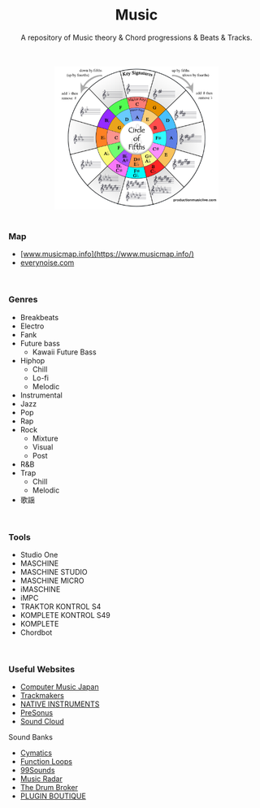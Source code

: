 <h1 align="center">Music</h1>
<p align="center">A repository of Music theory & Chord progressions & Beats & Tracks.</p>

<br>
<br>

<div align="center">
  <img src="img/circle_of_fifths.png" width="64%" />
</div>

<br>

### Map

- [www.musicmap.info](https://www.musicmap.info/)
- [everynoise.com](http://everynoise.com/)

<br>

### Genres

- Breakbeats
- Electro
- Fank
- Future bass
  - Kawaii Future Bass
- Hiphop
  - Chill
  - Lo-fi
  - Melodic
- Instrumental
- Jazz
- Pop
- Rap
- Rock
  - Mixture
  - Visual
  - Post
- R&B
- Trap
  - Chill
  - Melodic
- 歌謡

<br>

### Tools

- Studio One
- MASCHINE
- MASCHINE STUDIO
- MASCHINE MICRO
- iMASCHINE
- iMPC
- TRAKTOR KONTROL S4
- KOMPLETE KONTROL S49
- KOMPLETE
- Chordbot

<br>

### Useful Websites

- [Computer Music Japan](https://computermusic.jp/)
- [Trackmakers](https://trackmakers.net/)
- [NATIVE INSTRUMENTS](https://www.native-instruments.com/jp/)
- [PreSonus](https://www.presonus.com/)
- [Sound Cloud](https://soundcloud.com/discover)

Sound Banks

- [Cymatics](https://cymatics.fm/)
- [Function Loops](https://www.functionloops.com/)
- [99Sounds](http://99sounds.org/)
- [Music Radar](https://www.musicradar.com/)
- [The Drum Broker](https://hiphopdrumsamples.com/)
- [PLUGIN BOUTIQUE](https://www.pluginboutique.com/)
